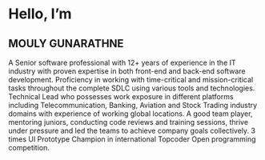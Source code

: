 # Hello, I’m
## MOULY GUNARATHNE
A Senior software professional with 12+ years of experience in the IT industry with proven expertise in both front-end and back-end software development. Proficiency in working with time-critical and mission-critical tasks throughout the complete SDLC using various tools and technologies. Technical Lead who possesses work exposure in different platforms including Telecommunication, Banking, Aviation and Stock Trading industry domains with experience of working global locations. A good team player, mentoring juniors, conducting code reviews and training sessions, thrive under pressure and led the teams to achieve company goals collectively. 3 times UI Prototype Champion in international Topcoder Open programming competition.
